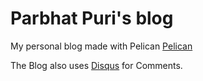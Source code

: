 Parbhat Puri's blog
===================

My personal blog made with Pelican [Pelican](http://blog.getpelican.com/)

The Blog also uses [Disqus](https://disqus.com/) for Comments.